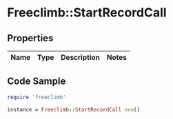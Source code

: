 # Freeclimb::StartRecordCall

## Properties

Name | Type | Description | Notes
------------ | ------------- | ------------- | -------------

## Code Sample

```ruby
require 'freeclimb'

instance = Freeclimb::StartRecordCall.new()
```


